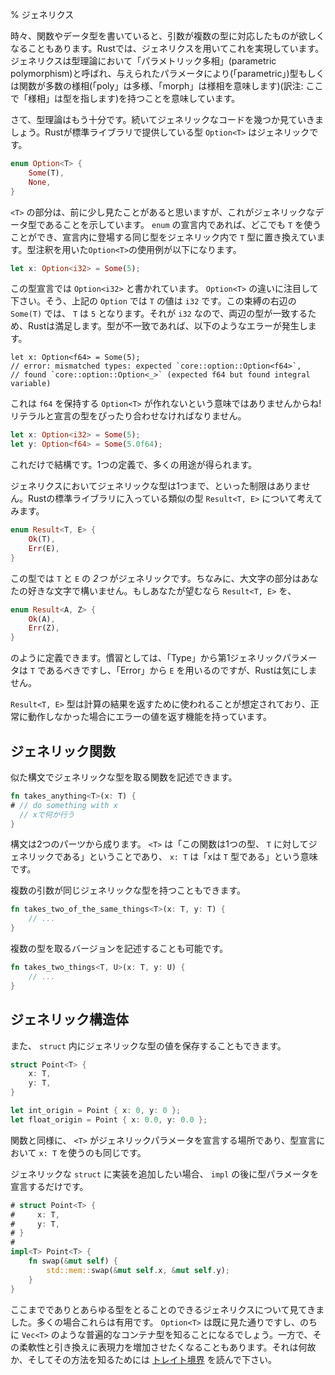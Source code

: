 % ジェネリクス
<!-- % Generics -->

<!-- Sometimes, when writing a function or data type, we may want it to work for
multiple types of arguments. In Rust, we can do this with generics.
Generics are called ‘parametric polymorphism’ in type theory,
which means that they are types or functions that have multiple forms (‘poly’
is multiple, ‘morph’ is form) over a given parameter (‘parametric’). -->
時々、関数やデータ型を書いていると、引数が複数の型に対応したものが欲しくなることもあります。Rustでは、ジェネリクスを用いてこれを実現しています。ジェネリクスは型理論において「パラメトリック多相」(parametric polymorphism)と呼ばれ、与えられたパラメータにより(「parametric」)型もしくは関数が多数の様相(「poly」は多様、「morph」は様相を意味します)(訳注: ここで「様相」は型を指します)を持つことを意味しています。

<!-- Anyway, enough type theory, let’s check out some generic code. Rust’s
standard library provides a type, `Option<T>`, that’s generic: -->
さて、型理論はもう十分です。続いてジェネリックなコードを幾つか見ていきましょう。Rustが標準ライブラリで提供している型 `Option<T>` はジェネリックです。

```rust
enum Option<T> {
    Some(T),
    None,
}
```

<!-- The `<T>` part, which you’ve seen a few times before, indicates that this is
a generic data type. Inside the declaration of our `enum`, wherever we see a `T`,
we substitute that type for the same type used in the generic. Here’s an
example of using `Option<T>`, with some extra type annotations: -->
`<T>` の部分は、前に少し見たことがあると思いますが、これがジェネリックなデータ型であることを示しています。 `enum` の宣言内であれば、どこでも `T` を使うことができ、宣言内に登場する同じ型をジェネリック内で `T` 型に置き換えています。型注釈を用いた`Option<T>`の使用例が以下になります。

```rust
let x: Option<i32> = Some(5);
```

<!-- In the type declaration, we say `Option<i32>`. Note how similar this looks to
`Option<T>`. So, in this particular `Option`, `T` has the value of `i32`. On
the right-hand side of the binding, we make a `Some(T)`, where `T` is `5`.
Since that’s an `i32`, the two sides match, and Rust is happy. If they didn’t
match, we’d get an error: -->
この型宣言では `Option<i32>` と書かれています。 `Option<T>` の違いに注目して下さい。そう、上記の `Option` では `T` の値は `i32` です。この束縛の右辺の `Some(T)` では、 `T` は `5` となります。それが `i32` なので、両辺の型が一致するため、Rustは満足します。型が不一致であれば、以下のようなエラーが発生します。

```rust,ignore
let x: Option<f64> = Some(5);
// error: mismatched types: expected `core::option::Option<f64>`,
// found `core::option::Option<_>` (expected f64 but found integral variable)
```

<!-- That doesn’t mean we can’t make `Option<T>`s that hold an `f64`! They just have
to match up: -->
これは `f64` を保持する `Option<T>` が作れないという意味ではありませんからね!リテラルと宣言の型をぴったり合わせなければなりません。

```rust
let x: Option<i32> = Some(5);
let y: Option<f64> = Some(5.0f64);
```

<!-- This is just fine. One definition, multiple uses. -->
これだけで結構です。1つの定義で、多くの用途が得られます。

<!-- Generics don’t have to only be generic over one type. Consider another type from Rust’s standard library that’s similar, `Result<T, E>`: -->
ジェネリクスにおいてジェネリックな型は1つまで、といった制限はありません。Rustの標準ライブラリに入っている類似の型 `Result<T, E>` について考えてみます。

```rust
enum Result<T, E> {
    Ok(T),
    Err(E),
}
```

<!-- This type is generic over _two_ types: `T` and `E`. By the way, the capital letters
can be any letter you’d like. We could define `Result<T, E>` as: -->
この型では `T` と `E` の _2つ_ がジェネリックです。ちなみに、大文字の部分はあなたの好きな文字で構いません。もしあなたが望むなら `Result<T, E>` を、

```rust
enum Result<A, Z> {
    Ok(A),
    Err(Z),
}
```

<!-- if we wanted to. Convention says that the first generic parameter should be
`T`, for ‘type’, and that we use `E` for ‘error’. Rust doesn’t care, however. -->
のように定義できます。慣習としては、「Type」から第1ジェネリックパラメータは `T` であるべきですし、「Error」から `E` を用いるのですが、Rustは気にしません。

<!-- The `Result<T, E>` type is intended to be used to return the result of a
computation, and to have the ability to return an error if it didn’t work out. -->
`Result<T, E>` 型は計算の結果を返すために使われることが想定されており、正常に動作しなかった場合にエラーの値を返す機能を持っています。

<!-- ## Generic functions -->
## ジェネリック関数

<!-- We can write functions that take generic types with a similar syntax: -->
似た構文でジェネリックな型を取る関数を記述できます。

```rust
fn takes_anything<T>(x: T) {
# // do something with x
  // xで何か行う
}
```

<!-- The syntax has two parts: the `<T>` says “this function is generic over one
type, `T`”, and the `x: T` says “x has the type `T`.” -->
構文は2つのパーツから成ります。 `<T>` は「この関数は1つの型、 `T` に対してジェネリックである」ということであり、 `x: T` は「xは `T` 型である」という意味です。

<!-- Multiple arguments can have the same generic type: -->
複数の引数が同じジェネリックな型を持つこともできます。

```rust
fn takes_two_of_the_same_things<T>(x: T, y: T) {
    // ...
}
```

<!-- We could write a version that takes multiple types: -->
複数の型を取るバージョンを記述することも可能です。

```rust
fn takes_two_things<T, U>(x: T, y: U) {
    // ...
}
```

<!-- ## Generic structs -->
## ジェネリック構造体

<!-- You can store a generic type in a `struct` as well: -->
また、 `struct` 内にジェネリックな型の値を保存することもできます。

```rust
struct Point<T> {
    x: T,
    y: T,
}

let int_origin = Point { x: 0, y: 0 };
let float_origin = Point { x: 0.0, y: 0.0 };
```

<!-- Similar to functions, the `<T>` is where we declare the generic parameters,
and we then use `x: T` in the type declaration, too. -->
関数と同様に、 `<T>` がジェネリックパラメータを宣言する場所であり、型宣言において `x: T` を使うのも同じです。

<!-- When you want to add an implementation for the generic `struct`, you just
declare the type parameter after the `impl`: -->
ジェネリックな `struct` に実装を追加したい場合、 `impl` の後に型パラメータを宣言するだけです。

```rust
# struct Point<T> {
#     x: T,
#     y: T,
# }
#
impl<T> Point<T> {
    fn swap(&mut self) {
        std::mem::swap(&mut self.x, &mut self.y);
    }
}
```

<!-- So far you’ve seen generics that take absolutely any type. These are useful in
many cases: you’ve already seen `Option<T>`, and later you’ll meet universal
container types like [`Vec<T>`][Vec]. On the other hand, often you want to
trade that flexibility for increased expressive power. Read about [trait
bounds][traits] to see why and how. -->
ここまででありとあらゆる型をとることのできるジェネリクスについて見てきました。多くの場合これらは有用です。 `Option<T>` は既に見た通りですし、のちに `Vec<T>` のような普遍的なコンテナ型を知ることになるでしょう。一方で、その柔軟性と引き換えに表現力を増加させたくなることもあります。それは何故か、そしてその方法を知るためには [トレイト境界][traits] を読んで下さい。

[traits]: traits.html
[Vec]: ../std/vec/struct.Vec.html
